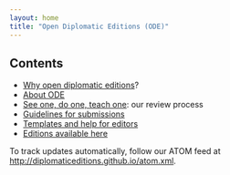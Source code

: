 ```yaml
---
layout: home
title: "Open Diplomatic Editions (ODE)"
---
```



## Contents ##


- [Why open diplomatic editions](why)?
- [About ODE](about) 
- [See one, do one, teach one](see-do-teach): our review process
- [Guidelines for submissions](guidelines)
- [Templates and help for editors](templates)
- [Editions available here](editions)

To track updates automatically, follow our ATOM feed at <http://diplomaticeditions.github.io/atom.xml>.